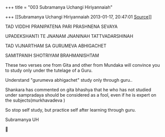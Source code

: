 +++
title = "003 Subramanya Uchangi Hiriyannaiah"

+++
[[Subramanya Uchangi Hiriyannaiah	2013-01-17, 20:47:01 [Source](https://groups.google.com/g/samskrita/c/W4odKX_xPmA)]]



TAD VIDDHI PRANIPATENA PARI PRASHNENA SEVAYA

UPADEKSHANTI TE JNANAM JNANINAH TATTVADARSHINAH

  

TAD VIJNARTHAM SA GURUMEVA ABHIGACHET

SAMITPANIH SHOTRIYAM BRAHMANISHTAM

  

These two verses one from Gita and other from Mundaka will convince you to study only under the tutelage of a Guru.

Understand "gurumeva abhigachet" study only through guru..

  

Shankara has commented on gita bhashya that he who has not studied under sampradaya should be considered as a fool, even if he is expert on the subjects(murkhavadeva )

  

So stop self study, but practice self after learning through guru.

Subramanya UH



